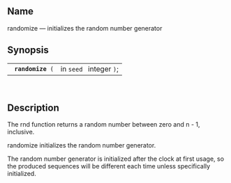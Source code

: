 <div id="fn_randomize" class="refentry">

<div class="titlepage">

</div>

<div class="refnamediv">

## Name

randomize — initializes the random number generator

</div>

<div class="refsynopsisdiv">

## Synopsis

<div id="fsyn_randomize" class="funcsynopsis">

|                        |                         |
|------------------------|-------------------------|
| ` `**`randomize`**` (` | in `seed ` integer `)`; |

<div class="funcprototype-spacer">

 

</div>

</div>

</div>

<div id="desc_08" class="refsect1">

## Description

The rnd function returns a random number between zero and n - 1,
inclusive.

randomize initializes the random number generator.

The random number generator is initialized after the clock at first
usage, so the produced sequences will be different each time unless
specifically initialized.

</div>

</div>

